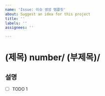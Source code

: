 ```yaml
---
name: 'Issue: 이슈 생성 템플릿'
about: Suggest an idea for this project
title: ''
labels: ''
assignees: ''

---
```


# (제목) number/ (부제목)/
## 설명

-[ ] TODO 1
